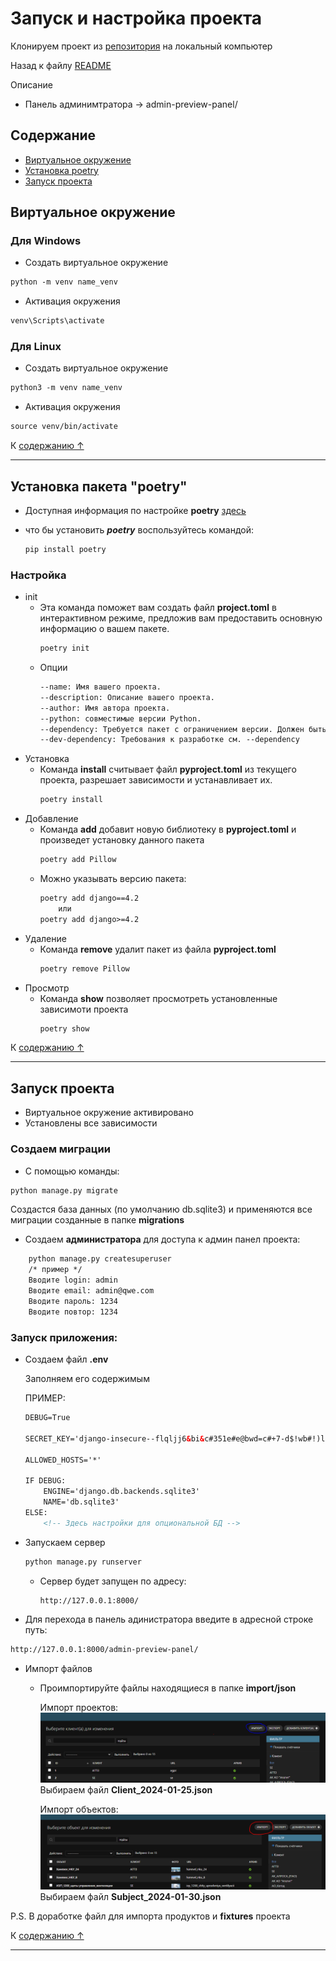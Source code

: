 # Запуск и настройка проекта

Клонируем проект из [репозитория](https://github.com/vikneo/Algorithm-for-AVR-systems.git) на локальный компьютер

Назад к файлу [README](README.md)

Описание
* Панель админимтратора -> admin-preview-panel/

## Содержание

* [Виртуальное окружение](#виртуальное-окружение)
* [Установка poetry](#установка-пакета-poetry)
* [Запуск проекта](#запуск-проекта)

## Виртуальное окружение

### Для Windows

* Создать виртуальное окружение
```html
python -m venv name_venv
```
* Активация окружения
```html
venv\Scripts\activate
```

### Для Linux

* Создать виртуальное окружение
```html
python3 -m venv name_venv
```
* Активация окружения
```html
source venv/bin/activate
```

К [содержанию ↑](#содержание)

<hr>

## Установка пакета "poetry"

* Доступная информация по настройке **poetry** [здесь](https://python-poetry.org/docs/cli/)

* что бы установить  ***poetry***  воспользуйтесь командой:
    ```html
    pip install poetry
    ```

### Настройка

* init
    * Эта команда поможет вам создать файл **project.toml** в интерактивном режиме, предложив вам предоставить основную информацию о вашем пакете.
        ```html
        poetry init
        ```
    * Опции
        ```html
        --name: Имя вашего проекта.
        --description: Описание вашего проекта.
        --author: Имя автора проекта.
        --python: совместимые версии Python.
        --dependency: Требуется пакет с ограничением версии. Должен быть в формате foo:1.0.0
        --dev-dependency: Требования к разработке см. --dependency
        ```
* Установка
    * Команда **install** считывает файл **pyproject.toml** из текущего проекта, разрешает зависимости и устанавливает их.
        ```html
        poetry install
        ```
* Добавление
    * Команда **add** добавит новую библиотеку в **pyproject.toml** 
    и произведет установку данного пакета
        ```html
        poetry add Pillow
        ```
    * Можно указывать версию пакета:
        ```html
        poetry add django==4.2
            или
        poetry add django>=4.2
        ```
* Удаление
    * Команда **remove** удалит пакет из файла **pyproject.toml**
        ```html
        poetry remove Pillow
        ```
* Просмотр
    * Команда **show** позволяет просмотреть установленные зависимоти проекта
        ```html
        poetry show
        ```
К [содержанию ↑](#содержание)

<hr>

## Запуск проекта

* Виртуальное окружение активировано
* Установлены все зависимости

### Создаем миграции

* С помощью команды:

```html
python manage.py migrate
```

Создастся база данных (по умолчанию db.sqlite3) и применяются все миграции созданные в папке **migrations**

* Создаем **администратора** для доступа к админ панел проекта:

```html
    python manage.py createsuperuser
    /* пример */
    Вводите login: admin
    Вводите email: admin@qwe.com
    Вводите пароль: 1234
    Вводите повтор: 1234
```

### Запуск приложения:

* Создаем файл **.env**
    
    Заполняем его содержимым

    ПРИМЕР:
    ```html
    DEBUG=True

    SECRET_KEY='django-insecure--flqljj6&bi&c#351e#e@bwd=c#+7-d$!wb#!)lj8h=_z3sw8g'
    
    ALLOWED_HOSTS='*'
    
    IF DEBUG:
        ENGINE='django.db.backends.sqlite3'
        NAME='db.sqlite3'
    ELSE:
        <!-- Здесь настройки для опциональной БД -->
    ```

* Запускаем сервер

    ```html
    python manage.py runserver
    ```
    * Сервер будет запущен по адресу:
        ```html
        http://127.0.0.1:8000/
        ```

* Для перехода в панель адинистратора введите в адресной строке путь:

```html
http://127.0.0.1:8000/admin-preview-panel/
```

* Импорт файлов
    * Проимпортируйте файлы находящиеся в папке **import/json**

        Импорт проектов:
        ![проектов](/related_docs/import_client.PNG)
        Выбираем файл **Client_2024-01-25.json**

        Импорт объектов:
        ![объект](/related_docs/import_object.PNG)
        Выбираем файл **Subject_2024-01-30.json**
        
P.S. В доработке файл для импорта продуктов и **fixtures** проекта

К [содержанию ↑](#содержание)

<hr>